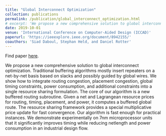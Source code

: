 ```yaml
---
title: "Global Interconnect Optimization"
collection: publications
permalink: /publication/global_interconnect_optimization.html
# excerpt: 'We propose a new comprehensive solution to global interconnect optimization.'
date: 2019-10-01
venue: 'International Conference on Computer-Aided Design (ICCAD)'
paperurl: 'https://ieeexplore.ieee.org/document/8942155/'
coauthors: 'Siad Daboul, Stephan Held, and Daniel Rotter'
---
```


Find paper [here](https://ieeexplore.ieee.org/document/8942155/).

We propose a new comprehensive solution to global interconnect optimization. Traditional buffering algorithms mostly insert repeaters on a net-by-net basis based on slacks and possibly guided by global wires. We show how to integrate routing congestion, placement congestion, global timing constraints, power consumption, and additional constraints into a single resource sharing formulation. The core of our algorithm is a new buffered routing subroutine. Given a net and Lagrangean resource prices for routing, timing, placement, and power, it computes a buffered global route. The resource sharing framework provides a special multiplicative price update for fast convergence. Our algorithm is fast enough for practical instances. We demonstrate experimentally on 7nm microprocessor units that it significantly improves timing while reducing netlength and power consumption in an industrial design flow.
